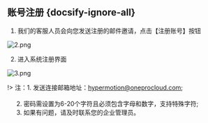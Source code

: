 ## 账号注册 {docsify-ignore-all}

1. 我们的客服人员会向您发送注册的邮件邀请，点击【注册账号】按钮

![2.png](https://oneprocloud.oss-cn-beijing.aliyuncs.com/_images/saas/2.png ':size=80%')

2. 进入系统注册界面

![3.png](https://oneprocloud.oss-cn-beijing.aliyuncs.com/_images/saas/3.png ':size=80%')

!> 注：1. 发送连接邮箱地址：hypermotion@oneprocloud.com; </br>       
        &ensp;&ensp;&ensp;2. 密码需设置为6-20个字符且必须包含字母和数字，支持特殊字符;</br>
       &ensp;&ensp;&ensp;3. 如果有问题，请及时联系您的企业管理员。</br>
